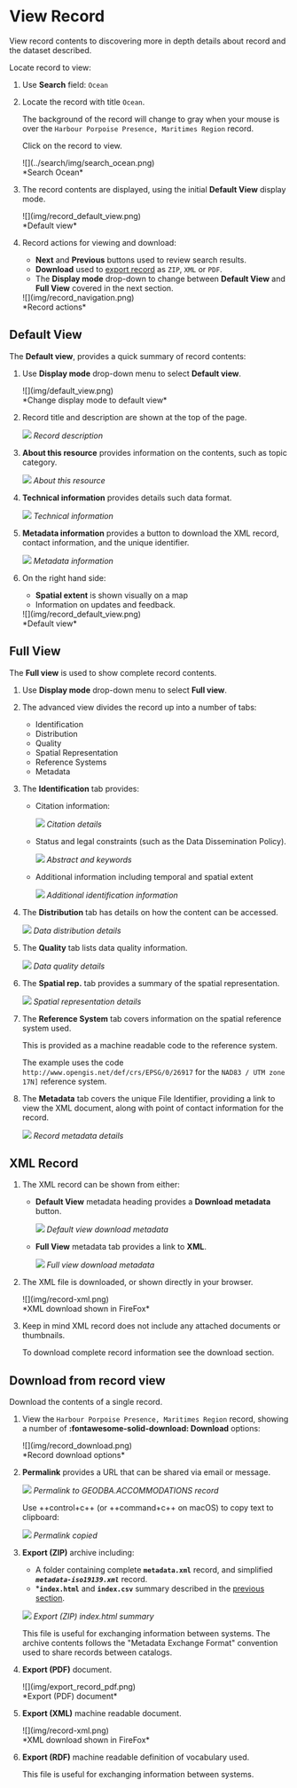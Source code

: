 # View Record

View record contents to discovering more in depth details about record and the dataset described.

Locate record to view:

1.  Use **Search** field: `Ocean`

2.  Locate the record with title `Ocean`.

    The background of the record will change to gray when your mouse is
    over the `Harbour Porpoise Presence, Maritimes Region` record.
    
    Click on the record to view.

    <div class="browser-mockup">
    ![](../search/img/search_ocean.png)
    </div>
    *Search Ocean*

3.  The record contents are displayed, using the initial
    **Default View** display mode.

    <div class="browser-mockup">
    ![](img/record_default_view.png)
    </div>
    *Default view*

4.  Record actions for viewing and download:

    -   **Next** and **Previous** buttons used to review search results.
    -   **Download** used to [export record](#download-from-record-view)
        as `ZIP`, `XML` or `PDF`.
    -   The **Display mode** drop-down to change between **Default View**
        and **Full View** covered in the next section.

    <div class="browser-border">
    ![](img/record_navigation.png)
    </div>
    *Record actions*

## Default View

The **Default view**, provides a quick summary of record contents:

1.  Use **Display mode** drop-down menu to select **Default view**.

    <div class="browser-border">
    ![](img/default_view.png)
    </div>
    *Change display mode to default view*

2.  Record title and description are shown at the top of the page.

    ![](img/description.png)
    *Record description*

3.  **About this resource** provides information on the contents, such as topic category.

    ![](img/about.png)
    *About this resource*

4.  **Technical information** provides details such data format.

    ![](img/technical.png)
    *Technical information*

5.  **Metadata information** provides a button to download the XML record, contact information, and the
    unique identifier.

    ![](img/default_metadata.png)
    *Metadata information*

6.  On the right hand side:

    -   **Spatial extent** is shown visually on a map
    -   Information on updates and feedback.

    <div class="browser-mockup">
    ![](img/record_default_view.png)
    </div>
    *Default view*

## Full View

The **Full view** is used to show complete record contents.

1.  Use **Display mode** drop-down menu to select **Full view**.

2.  The advanced view divides the record up into a number of tabs:

    -   Identification
    -   Distribution
    -   Quality
    -   Spatial Representation
    -   Reference Systems
    -   Metadata

3.  The **Identification** tab provides:

    -   Citation information:
        
        ![](img/citation.png)
        *Citation details*
        
    -   Status and legal constraints (such as the Data Dissemination
        Policy).
        
        ![](img/abstract.png)
        *Abstract and keywords*
        
    -   Additional information including temporal and spatial extent
        
        ![](img/additional.png)
        *Additional identification information*
    
4.  The **Distribution** tab has details on how the content can be accessed.

    ![](img/data_distribution.png)
    *Data distribution details*

5.  The **Quality** tab lists data quality information.

    ![](img/quality.png)
    *Data quality details*

6.  The **Spatial rep.** tab provides a summary of the spatial representation.

    ![](img/spatial_representation.png)
    *Spatial representation details*

7.  The **Reference System** tab covers information on the spatial reference system used.

    This is provided as a machine readable code to the reference system.
    
    The example uses the code  `http://www.opengis.net/def/crs/EPSG/0/26917` for the 
    `NAD83 / UTM zone 17N]` reference system.

8.  The **Metadata** tab covers the unique File Identifier, providing a link to view the XML document,
    along with point of contact information for the record.

    ![](img/metadata.png)
    *Record metadata details*

## XML Record

1.  The XML record can be shown from either:

    -   **Default View** metadata heading provides a **Download metadata** button.
        
        ![](img/default_download_metadata.png)
        *Default view download metadata*
    
    - **Full View** metadata tab provides a link to **XML**.

       ![](img/full_download_metadata.png)
       *Full view download metadata*
    
2.  The XML file is downloaded, or shown directly in your browser.

    <div class="browser-mockup">
    ![](img/record-xml.png)
    </div>
    *XML download shown in FireFox*

3.  Keep in mind XML record does not include any attached documents or thumbnails.

    To download complete record information see the download section.
    
## Download from record view

Download the contents of a single record.

1.  View the `Harbour Porpoise Presence, Maritimes Region` record, showing a number of **:fontawesome-solid-download: Download** options:

    <div class="browser-border">
    ![](img/record_download.png)
    </div>
    *Record download options*

2.  **Permalink** provides a URL that
    can be shared via email or message.

    ![](img/permalink.png)
    *Permalink to GEODBA.ACCOMMODATIONS record*

    Use ++control+c++ (or ++command+c++ on macOS) to copy text to clipboard:

    ![](img/permalink_copied.png)
    *Permalink copied*

3.  **Export (ZIP)** archive including:

    -   A folder containing complete **`metadata.xml`** record, and simplified
        ***`metadata-iso19139.xml`*** record.
    -   ***`index.html`** and **`index.csv`** summary described in
        the [previous section](../search/index.md#download-from-search-results).

    ![](img/export_record_zip.png)
    *Export (ZIP) index.html summary*

    This file is useful for exchanging information between systems. The
    archive contents follows the "Metadata Exchange Format" convention
    used to share records between catalogs.

4.  **Export (PDF)** document.

    <div class="browser-border">
    ![](img/export_record_pdf.png)
    </div>
    *Export (PDF) document*

5.  **Export (XML)** machine readable
    document.

    <div class="browser-mockup">
    ![](img/record-xml.png)
    </div>
    *XML download shown in FireFox*

6.  **Export (RDF)** machine readable
    definition of vocabulary used.

    This file is useful for exchanging information between systems.

